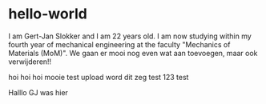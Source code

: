 # hello-world
I am Gert-Jan Slokker and I am 22 years old. I am now studying within my fourth year of mechanical engineering at the faculty "Mechanics of Materials (MoM)".
We gaan er mooi nog even wat aan toevoegen, maar ook verwijderen!!

hoi hoi hoi 
mooie test upload word dit zeg
test 123 test

Halllo GJ was hier
